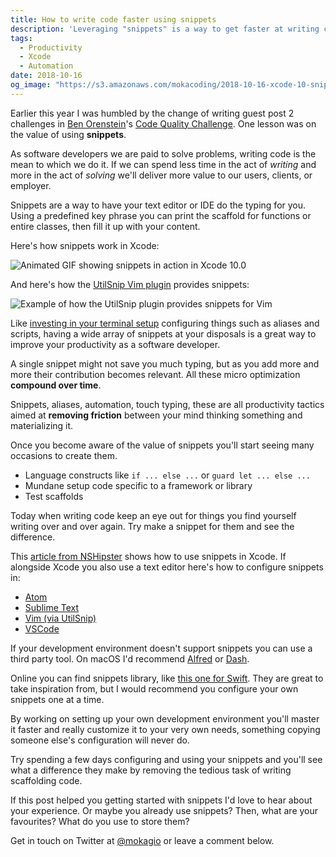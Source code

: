 ```yaml
---
title: How to write code faster using snippets
description: 'Leveraging "snippets" is a way to get faster at writing code and free mental resources for problem solving. Most IDEs and text editor offer this feature, where you can write code scaffolding with a keyboard shortcut.'
tags:
  - Productivity
  - Xcode
  - Automation
date: 2018-10-16
og_image: "https://s3.amazonaws.com/mokacoding/2018-10-16-xcode-10-snippets-og-image.png"
---
```


Earlier this year I was humbled by the change of writing guest post 2 challenges in [Ben Orenstein](https://twitter.com/r00k)'s [Code Quality Challenge](https://www.codequalitychallenge.com/). One lesson was on the value of using **snippets**.

As software developers we are paid to solve problems, writing code is the mean to which we do it. If we can spend less time in the act of _writing_ and more in the act of _solving_ we'll deliver more value to our users, clients, or employer.

Snippets are a way to have your text editor or IDE do the typing for you. Using a predefined key phrase you can print the scaffold for functions or entire classes, then fill it up with your content.

Here's how snippets work in Xcode:

![Animated GIF showing snippets in action in Xcode 10.0](https://s3.amazonaws.com/mokacoding/2018-10-16-xcode-10-snippets.gif)

And here's how the [UtilSnip Vim plugin](https://github.com/sirver/UltiSnips) provides snippets:

![Example of how the UtilSnip plugin provides snippets for Vim](https://camo.githubusercontent.com/296aecf30e1607233814196db6bd3f5f47e70c73/68747470733a2f2f7261772e6769746875622e636f6d2f5369725665722f756c7469736e6970732f6d61737465722f646f632f64656d6f2e676966)

Like [investing in your terminal setup](https://www.mokacoding.com/blog/invest-in-your-terminal-to-become-a-better-developer/) configuring things such as aliases and scripts, having a wide array of snippets at your disposals is a great way to improve your productivity as a software developer.

A single snippet might not save you much typing, but as you add more and more their contribution becomes relevant. All these micro optimization **compound over time**.

Snippets, aliases, automation, touch typing, these are all productivity tactics aimed at **removing friction** between your mind thinking something and materializing it.

Once you become aware of the value of snippets you'll start seeing many occasions to create them.

- Language constructs like `if ... else ...` or `guard let ... else ...`
- Mundane setup code specific to a framework or library
- Test scaffolds

Today when writing code keep an eye out for things you find yourself writing over and over again. Try make a snippet for them and see the difference.

This [article from NSHipster](https://nshipster.com/xcode-snippets/) shows how to use snippets in Xcode. If alongside Xcode you also use a text editor here's how to configure snippets in:

- [Atom](https://flight-manual.atom.io/using-atom/sections/snippets/)
- [Sublime Text](http://docs.sublimetext.info/en/latest/extensibility/snippets.html)
- [Vim (via UtilSnip)](https://github.com/sirver/UltiSnips)
- [VSCode](https://code.visualstudio.com/docs/editor/userdefinedsnippets)

If your development environment doesn't support snippets you can use a third party tool. On macOS I'd recommend [Alfred](https://www.alfredapp.com/) or [Dash](https://kapeli.com/dash).

Online you can find snippets library, like [this one for Swift](https://github.com/burczyk/XcodeSwiftSnippets). They are great to take inspiration from, but I would recommend you configure your own snippets one at a time.

By working on setting up your own development environment you'll master it faster and really customize it to your very own needs, something copying someone else's configuration will never do.

Try spending a few days configuring and using your snippets and you'll see what a difference they make by removing the tedious task of writing scaffolding code.

If this post helped you getting started with snippets I'd love to hear about your experience. Or maybe you already use snippets? Then, what are your favourites? What do you use to store them?

Get in touch on Twitter at [@mokagio](https://twitter.com/mokagio) or leave a comment below.
